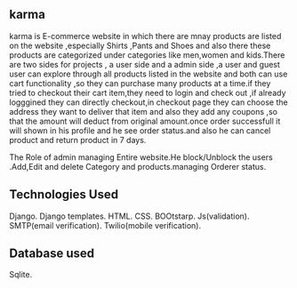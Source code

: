 ## karma

karma is E-commerce website in which there are mnay products are listed on the website ,especially Shirts ,Pants and Shoes and also there these products 
are categorized under categories like men,women and kids.There are two sides for projects , a user side and a admin side ,a user and guest user can explore
through all products listed in the website and both can use cart functionality ,so they can purchase many products at a time.if they tried to checkout
their cart item,they need to login and check out ,if already logggined they can directly checkout,in checkout page they can choose the address they want to
deliver that item and also they add any coupons ,so that the amount will deduct from original amount.once order successfull it will shown in his profile and
he see order status.and also he can cancel product and return product in 7 days.

The Role of admin managing Entire website.He block/Unblock the users .Add,Edit and delete Category and products.managing Orderer status.

## Technologies Used
Django.
Django templates.
HTML.
CSS.
BOOtstarp.
Js(validation).
SMTP(email verification).
Twilio(mobile verification).

## Database used
Sqlite.
